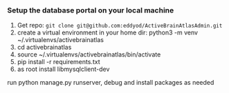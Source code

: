 ### Setup the database portal on your local machine
1. Get repo: `git clone git@github.com:eddyod/ActiveBrainAtlasAdmin.git`
1. create a virtual environment in your home dir: python3 -m venv ~/.virtualenvs/activebrainatlas
1. cd activebrainatlas
1. source ~/.virtualenvs/activebrainatlas/bin/activate
1. pip install -r requirements.txt
1. as root install libmysqlclient-dev 

run python manage.py runserver, debug and install packages as needed
